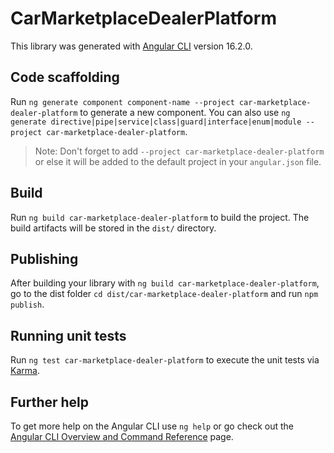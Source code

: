 # CarMarketplaceDealerPlatform

This library was generated with [Angular CLI](https://github.com/angular/angular-cli) version 16.2.0.

## Code scaffolding

Run `ng generate component component-name --project car-marketplace-dealer-platform` to generate a new component. You can also use `ng generate directive|pipe|service|class|guard|interface|enum|module --project car-marketplace-dealer-platform`.
> Note: Don't forget to add `--project car-marketplace-dealer-platform` or else it will be added to the default project in your `angular.json` file. 

## Build

Run `ng build car-marketplace-dealer-platform` to build the project. The build artifacts will be stored in the `dist/` directory.

## Publishing

After building your library with `ng build car-marketplace-dealer-platform`, go to the dist folder `cd dist/car-marketplace-dealer-platform` and run `npm publish`.

## Running unit tests

Run `ng test car-marketplace-dealer-platform` to execute the unit tests via [Karma](https://karma-runner.github.io).

## Further help

To get more help on the Angular CLI use `ng help` or go check out the [Angular CLI Overview and Command Reference](https://angular.io/cli) page.
